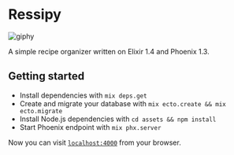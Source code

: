# Ressipy
![giphy](https://cloud.githubusercontent.com/assets/3421625/26032462/af147ec8-3851-11e7-886d-87cfb69f6ad0.gif)

A simple recipe organizer written on Elixir 1.4 and Phoenix 1.3.

## Getting started
  * Install dependencies with `mix deps.get`
  * Create and migrate your database with `mix ecto.create && mix ecto.migrate`
  * Install Node.js dependencies with `cd assets && npm install`
  * Start Phoenix endpoint with `mix phx.server`

Now you can visit [`localhost:4000`](http://localhost:4000) from your browser.
